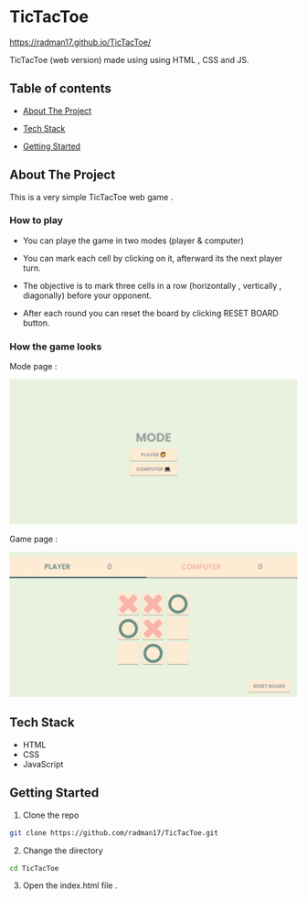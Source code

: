 # TicTacToe

https://radman17.github.io/TicTacToe/

TicTacToe (web version) made using using HTML , CSS and JS.

## Table of contents

* [About The Project](#about-the-project)

* [Tech Stack](#tech-stack) 

* [Getting Started](#getting-started)

## About The Project

This is a very simple TicTacToe web game .

### How to play 

- You can playe the game in two modes (player & computer)

- You can mark each cell by clicking on it, afterward its the next player turn.

- The objective is to mark three cells in a row (horizontally , vertically , diagonally) before your opponent.

- After each round you can reset the board by clicking RESET BOARD button.

### How the game looks

 Mode page :

![](mode-page-ss.jpg)

 Game page :

![](game-page-ss.jpg)

## Tech Stack

* HTML
* CSS
* JavaScript

## Getting Started

1. Clone the repo
```sh
git clone https://github.com/radman17/TicTacToe.git
```
2. Change the directory
```sh
cd TicTacToe
```
3. Open the index.html file .
